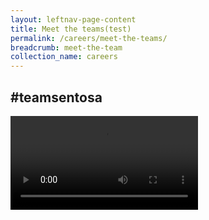 ```yaml
---
layout: leftnav-page-content
title: Meet the teams(test)
permalink: /careers/meet-the-teams/
breadcrumb: meet-the-team
collection_name: careers
---
```

<div bp-container>
<div><h2>#teamsentosa</h2></div>  
<div class="hero"></div>
 <div class="wave-space">
   <div class="wave"></div>
 </div>
  <div class="col is-12" style="position: relative;">
  <video controls>
  <source src="video/careers/test.mp4" type="video/mp4">
  Your browser does not support the video tag.
  </video>
  </div>
</div>
